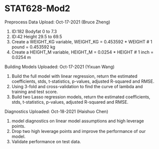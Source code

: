# STAT628-Mod2


Preprocess Data Upload: Oct-17-2021 (Bruce Zheng)
1. ID:182 Bodyfat 0 to 7.3
2. ID:42 Height 29.5 to 69.5
3. Create a WEIGHT_KG variable, WEIGHT_KG = 0.453592 * WEIGHT  # 1 pound = 0.453592 kg
4. Create a HEIGHT_M variable, HEIGHT_M = 0.0254 * HEIGHT  # 1 inch  =  0.0254 m


Building Models Uploaded: Oct-17-2021 (Yixuan Wang)
1. Build the full model with linear regression, return the estimated coefficients, stds, t-statistics, p-values, adjusted R-squared and RMSE.
2. Using 3-fold and cross-validation to find the curve of lambda and training and test score.
3. Build two Lasso regression models, return the estimated coefficients, stds, t-statistics, p-values, adjusted R-squared and RMSE.

Diagnostics Uploaded: Oct-18-2021 (Haishuo Chen)
1. model diagnostics on linear model assumptions and high leverage points.
2. Drop two high leverage points and improve the performance of our model.
3. Validate performance on test data.

